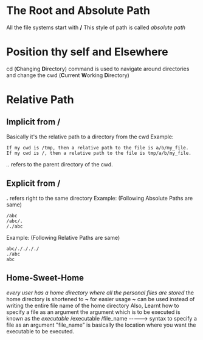 # The Root and Absolute Path
All the file systems start with **/**
This style of path is called *absolute path*
# Position thy self and Elsewhere
cd (**C**hanging **D**irectory) command is used to navigate around directories
and change the cwd (**C**urrent **W**orking **D**irectory)
# Relative Path
## Implicit from **/**
Basically it's the relative path to a directory from the cwd
Example:
``` 
If my cwd is /tmp, then a relative path to the file is a/b/my_file.
If my cwd is /, then a relative path to the file is tmp/a/b/my_file.
```
*..* refers to the parent directory of the cwd.
## Explicit from **/**
**.** refers right to the same directory
Example: (Following Absolute Paths are same)
```
/abc
/abc/.
/./abc
```
Example: (Following Relative Paths are same)
```
abc/././././
./abc
abc
```
## Home-Sweet-Home
*every user has a home directory where all the personal files are stored*
the home directory is shortened to **~** for easier usage
**~** can be used instead of writing the entire file name of the home directory
Also,
Learnt how to specify a file as an argument 
the argument which is to be executed is known as the *executable*
/executable /file_name -----> syntax to specify a file as an argument
"file_name" is basically the location where you want the executable to be executed. 




